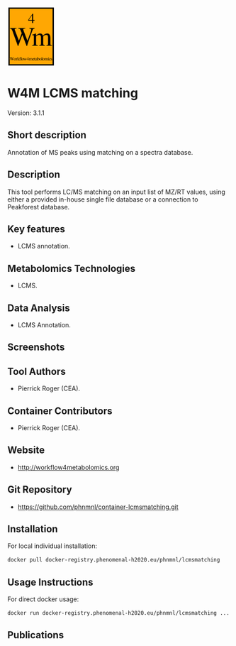 <!-- Guidance:
Logo: The logo needs have the text "Logo" inside the square bracket place holder to be recognized at the App Library.
Tool name: First single hashtag (#) will be taken as tool name.
Version: Should always go after the first hastag and before the second hastag. The line needs to respond to the regexp "^Version: (.+)" being the first group the actual version.

Fields: for the App Library, the following fields will be parsed:

# Name of the tool
Version: z.x-whatever
## Short description
## Description
## Key features
## Publications
## Screenshots
## Tool Authors 
- Author 1 and affiliation
- [Author 2](link_to_author_2) and affiliation
## Container Contributors
- Contributor 1
- [Contributor 2](link_to_contributior_2) and affiliation
## Website
## Usage Instructions

Free text with triple tick code blocks, comprising docker, ipython and galaxy usage

## Installation 

They all have to be at the second hashtag level

For screenshots, you should use the following scheme:

![screenshot](screenshots/s1.gif)
![screenshot](screenshots/s2.gif)

-->
![Logo](w4m.png)

# W4M LCMS matching
Version: 3.1.1

## Short description

<!-- 
This should only be 20 to 40 words, hopefully a single sentence.
-->

Annotation of MS peaks using matching on a spectra database.

## Description

This tool performs LC/MS matching on an input list of MZ/RT values, using either a provided in-house single file database or a connection to Peakforest database.

## Key features

- LCMS annotation.

## Metabolomics Technologies

- LCMS.

## Data Analysis

- LCMS Annotation.

## Screenshots

## Tool Authors

- Pierrick Roger (CEA).

## Container Contributors

- Pierrick Roger (CEA).

## Website

- http://workflow4metabolomics.org

## Git Repository

- https://github.com/phnmnl/container-lcmsmatching.git

## Installation 

For local individual installation:

```bash
docker pull docker-registry.phenomenal-h2020.eu/phnmnl/lcmsmatching
```

## Usage Instructions

For direct docker usage:

```bash
docker run docker-registry.phenomenal-h2020.eu/phnmnl/lcmsmatching ...
```

## Publications

<!-- Guidance:
Use AMA style publications as a list (you can export AMA from PubMed, on the Formats: Citation link when looking at the entry).
-->

